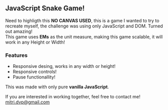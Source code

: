 ## JavaScript Snake Game!  
Need to highligth this **NO CANVAS USED**, this is a game I wanted to try to recreate myself, the challenge was using only JavaScript and DOM. Turned out amazing!  
This game uses **EMs** as the unit measure, making this game scalable, it will work in any Height or Width!   
### Features  
  - Responsive desing, works in any width or height!  
  - Responsive controls!  
  - Pause functionallity!  
  
This was made with only pure **vanilla JavaScript**.  
  
If you are interested in working together, feel free to contact me! <mitri.dvp@gmail.com>  